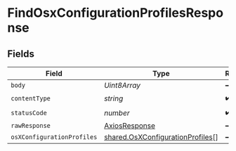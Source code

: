 # FindOsxConfigurationProfilesResponse


## Fields

| Field                                                                                | Type                                                                                 | Required                                                                             | Description                                                                          |
| ------------------------------------------------------------------------------------ | ------------------------------------------------------------------------------------ | ------------------------------------------------------------------------------------ | ------------------------------------------------------------------------------------ |
| `body`                                                                               | *Uint8Array*                                                                         | :heavy_minus_sign:                                                                   | N/A                                                                                  |
| `contentType`                                                                        | *string*                                                                             | :heavy_check_mark:                                                                   | N/A                                                                                  |
| `statusCode`                                                                         | *number*                                                                             | :heavy_check_mark:                                                                   | N/A                                                                                  |
| `rawResponse`                                                                        | [AxiosResponse](https://axios-http.com/docs/res_schema)                              | :heavy_minus_sign:                                                                   | N/A                                                                                  |
| `osXConfigurationProfiles`                                                           | [shared.OsXConfigurationProfiles](../../models/shared/osxconfigurationprofiles.md)[] | :heavy_minus_sign:                                                                   | OK                                                                                   |